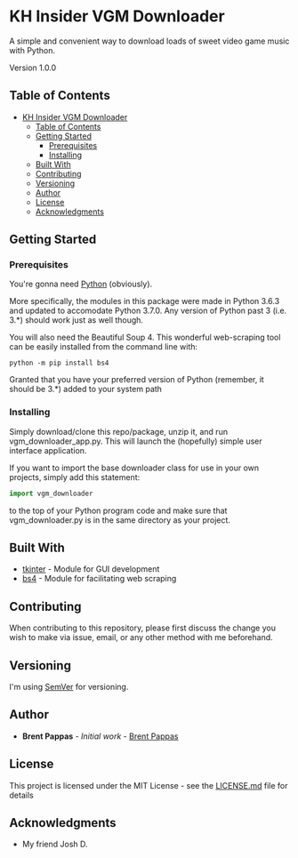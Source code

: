 # KH Insider VGM Downloader

A simple and convenient way to download loads of sweet video game music with Python.

Version 1.0.0

## Table of Contents

- [KH Insider VGM Downloader](#kh-insider-vgm-downloader)
    - [Table of Contents](#table-of-contents)
    - [Getting Started](#getting-started)
        - [Prerequisites](#prerequisites)
        - [Installing](#installing)
    - [Built With](#built-with)
    - [Contributing](#contributing)
    - [Versioning](#versioning)
    - [Author](#author)
    - [License](#license)
    - [Acknowledgments](#acknowledgments)

## Getting Started

### Prerequisites

You're gonna need [Python](https://www.python.org/) (obviously).

More specifically, the modules in this package were made in Python 3.6.3
and updated to accomodate Python 3.7.0.
Any version of Python past 3 (i.e. 3.*) should work just as well though.

You will also need the Beautiful Soup 4. This wonderful web-scraping tool can be
easily installed from the command line with:
```
python -m pip install bs4
```
Granted that you have your preferred version of Python (remember, it should be 3.*)
added to your system path

### Installing

Simply download/clone this repo/package, unzip it, and run vgm_downloader_app.py.
This will launch the (hopefully) simple user interface application.

If you want to import the base downloader class for use in your
own projects, simply add this statement:

```python
import vgm_downloader
```

to the top of your Python program code and make sure that vgm_downloader.py
is in the same directory as your project.

## Built With

- [tkinter](https://docs.python.org/3/library/tk.html) - Module for GUI development
- [bs4](https://www.crummy.com/software/BeautifulSoup/bs4/doc/) - Module for facilitating web scraping

## Contributing

When contributing to this repository, please first discuss the change you wish
to make via issue, email, or any other method with me beforehand.

## Versioning

I'm using [SemVer](http://semver.org/) for versioning.

## Author

- **Brent Pappas** - *Initial work* - [Brent Pappas](http://www.pappasbrent.com)

## License

This project is licensed under the MIT License -
see the [LICENSE.md](LICENSE.md) file for details

## Acknowledgments

- My friend Josh D.
